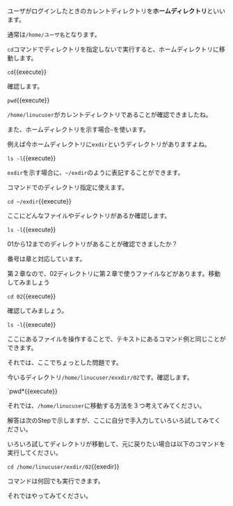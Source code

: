 ユーザがログインしたときのカレントディレクトリを**ホームディレクトリ**といいます。

通常は`/home/ユーザ名`となります。

`cd`コマンドでディレクトリを指定しないで実行すると、ホームディレクトリに移動します。

`cd`{{execute}}

確認します。

`pwd`{{execute}}

`/home/linucuser`がカレントディレクトリであることが確認できましたね。

また、ホームディレクトリを示す場合`~`を使います。

例えば今ホームディレクトリに`exdir`というディレクトリがありますよね。

`ls -l`{{execute}}

`exdir`を示す場合に、`~/exdir`のように表記することができます。

コマンドでのディレクトリ指定に使えます。

`cd ~/exdir`{{execute}}

ここにどんなファイルやディレクトリがあるか確認します。

`ls -l`{{execute}}

01から12までのディレクトリがあることが確認できましたか？

番号は章と対応しています。

第２章なので、02ディレクトリに第２章で使うファイルなどがあります。移動してみましょう

`cd 02`{{execute}}

確認してみましょう。

`ls -l`{{execute}}

ここにあるファイルを操作することで、テキストにあるコマンド例と同じことができます。

それでは、ここでちょっとした問題です。

今いるディレクトリ`/home/linucuser/exxdir/02`です。確認します。

`pwd*{{execute}}

それでは、`/home/linucuser`に移動する方法を３つ考えてみてください。

解答は次のStepで示しますが、ここに自分で手入力していろいろ試してみてください。

いろいろ試してディレクトリが移動して、元に戻りたい場合は以下のコマンドを実行してください。

`cd /home/linucuser/exdir/02`{{exedir}}

コマンドは何回でも実行できます。　　

それではやってみてください。